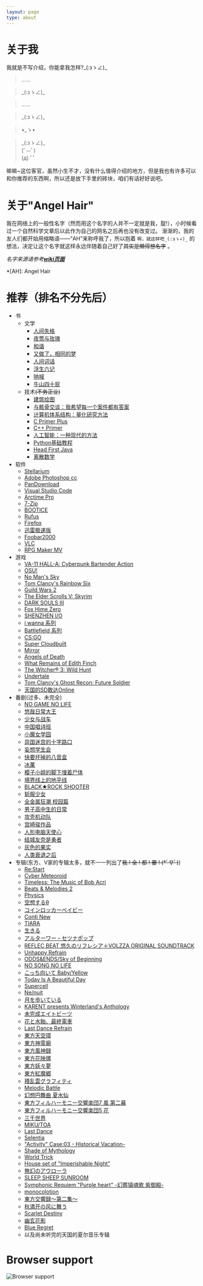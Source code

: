 ```yaml
---
layout: page
type: about
---
```


# 关于我

我就是不写介绍，你能拿我怎样?\_(:зゝ∠)_

> ......

> \_(:зゝ∠)_

> ......

> \_(:зゝ∠)_

> •_ゝ• 

> \_(:зゝ∠)_  
> (ﾟ—ﾟ)  
> (д) ﾟﾟ  

嘛嘛~这位客官，虽然小生不才，没有什么值得介绍的地方，但是我也有许多可以和你推荐的东西啊，所以还是放下手里的砖块，咱们有话好好说吧。

# 关于"Angel Hair"

我在网络上的一般性名字（然而用这个名字的人并不一定就是我，腚!），小时候看过一个自然科学文章后以此作为自己的网名之后再也没有改变过。
渐渐的，我的友人们都开始用缩略语——“AH”来称呼我了，所以抱着 `啊，就这样吧_(:зゝ∠)_` 的想法，决定让这个名字就这样永远伴随着自己好了~~其实是懒得想名字~~ 。

*名字来源请参考[**wiki页面**](https://en.wikipedia.org/wiki/Angel_hair_(folklore))*

*[AH]: Angel Hair

# 推荐（排名不分先后）

* 书
    * 文学
        * [人间失格](https://www.amazon.cn/gp/product/B00KVUNYZW/)
        * [夜莺与玫瑰](http://search.dangdang.com/?key=%D2%B9%DD%BA%D3%EB%C3%B5%B9%E5%20%CC%B8%E5%AD%D6%DE&act=input)
        * [和谐](https://zh.wikipedia.org/wiki/%E5%92%8C%E8%AB%A7_(%E5%B0%8F%E8%AA%AA))
        * [又做了，相同的梦](https://zh.moegirl.org/zh-hans/%E5%8F%88%E5%81%9A%E4%BA%86%EF%BC%8C%E7%9B%B8%E5%90%8C%E7%9A%84%E6%A2%A6)
        * [人间词话](http://search.dangdang.com/?key=%C8%CB%BC%E4%B4%CA%BB%B0&act=input)
        * [浮生六记](http://search.dangdang.com/?key=%B8%A1%C9%FA%C1%F9%BC%C7&act=input)
        * [呐喊](http://search.dangdang.com/?key=%C4%C5%BA%B0&act=input)
        * [牛山四十屁](https://www.douban.com/note/536191308/)
    * 技术~~(不务正业)~~
        * [建筑绘图](http://product.dangdang.com/23289230.html)
        * [与骸骨交谈：我希望每一个案件都有答案](http://search.dangdang.com/?key=%D3%EB%BA%A1%B9%C7%BD%BB%CC%B8&act=input)
        * [计算机体系结构：量化研究方法](http://product.dangdang.com/22938644.html)
        * [C Primer Plus](http://search.dangdang.com/?key=c%20primer%20plus&act=input)
        * [C++ Primer](http://search.dangdang.com/?key=c%2B%2B%20primer&act=input)
        * [人工智能：一种现代的方法](http://search.dangdang.com/?key=%C8%CB%B9%A4%D6%C7%C4%DC%A3%BA%D2%BB%D6%D6%CF%D6%B4%FA%B5%C4%B7%BD%B7%A8&act=input)
        * [Python基础教程](http://product.dangdang.com/25218035.html)
        * [Head First Java](http://product.dangdang.com/9265169.html)
        * [离散数学](http://product.dangdang.com/23917146.html)
* 软件
    * [Stellarium](https://stellarium.org/)
    * [Adobe Photoshop cc](https://www.adobe.com/products/photoshop.html)
    * [PanDownload](https://www.pandownload.com/)
    * [Visual Studio Code](https://code.visualstudio.com/)
    * [Arctime Pro](https://arctime.org/)
    * [7-Zip](https://www.7-zip.org/)
    * [BOOTICE](http://www.ipauly.com/)
    * [Rufus](http://rufus.akeo.ie/)
    * [Firefox](www.firefox.com)
    * [迅雷极速版](https://tieba.baidu.com/f?kw=%D1%B8%C0%D7%BC%AB%CB%D9%B0%E6&fr=ala0&tpl=5)
    * [Foobar2000](http://www.foobar2000.org/)
    * [VLC](https://www.videolan.org/index.zh.html)
    * [RPG Maker MV](https://store.steampowered.com/app/363890/RPG_Maker_MV/)
* 游戏
    * [VA-11 HALL-A: Cyberpunk Bartender Action](http://waifubartending.com/)
    * [OSU!](https://osu.ppy.sh/home)
    * [No Man's Sky](https://store.steampowered.com/app/275850/No_Mans_Sky/)
    * [Tom Clancy's Rainbow Six](https://rainbow6.ubisoft.com/siege/en-us/home/)
    * [Guild Wars 2](https://www.guildwars2.com/en/)
    * [The Elder Scrolls V: Skyrim](https://store.steampowered.com/app/72850/The_Elder_Scrolls_V_Skyrim/)
    * [DARK SOULS III](https://store.steampowered.com/app/374320/DARK_SOULS_III/)
    * [Fox Hime Zero](https://store.steampowered.com/app/844930/Fox_Hime_Zero/)
    * [SHENZHEN I/O](https://store.steampowered.com/app/504210/SHENZHEN_IO/)
    * [i wanna 系列](https://tieba.baidu.com/f?kw=iwanna&fr=ala0&tpl=5)
    * [Battlefield 系列](https://www.ea.com/games/battlefield)
    * [CS:GO](https://store.steampowered.com/app/730/CounterStrike_Global_Offensive/)
    * [Super Cloudbuilt](https://store.steampowered.com/app/463700/Super_Cloudbuilt/)
    * [Mirror](https://store.steampowered.com/app/644560/Mirror/)
    * [Angels of Death](https://store.steampowered.com/app/537110/Angels_of_Death/)
    * [What Remains of Edith Finch](https://store.steampowered.com/app/501300/What_Remains_of_Edith_Finch/)
    * [The Witcher® 3: Wild Hunt](https://store.steampowered.com/app/292030/The_Witcher_3_Wild_Hunt/)
    * [Undertale](https://store.steampowered.com/app/391540/Undertale/)
    * [Tom Clancy's Ghost Recon: Future Soldier](https://store.ubi.com/eu/ghost-recon-future-soldier---deluxe-edition/57062ec088a7e316728b463e.html)
    * [天国的SD敢达Online](https://zh.wikipedia.org/wiki/SD_GUNDAM_Online)
* 番剧(过多、未完全)
    * [NO GAME NO LIFE](https://www.bilibili.com/bangumi/media/md184/)
    * [悠哉日常大王](https://zh.wikipedia.org/wiki/%E6%82%A0%E6%82%A0%E5%93%89%E5%93%89%E5%B0%91%E5%A5%B3%E6%97%A5%E5%92%8C)
    * [少女与战车](https://www.bilibili.com/bangumi/media/md2890/)
    * [中国唱诗班](https://www.bilibili.com/bangumi/media/md7312/)
    * [小魔女学园](https://www.bilibili.com/bangumi/media/md2547/)
    * [异国迷宫的十字路口](https://www.bilibili.com/bangumi/media/md3433/)
    * [妄想学生会](https://zh.wikipedia.org/wiki/%E5%A6%84%E6%83%B3%E5%AD%B8%E7%94%9F%E6%9C%83)
    * [快要坏掉的八音盒](https://www.bilibili.com/bangumi/media/md3292)
    * [冰菓](https://www.bilibili.com/bangumi/media/md3398/)
    * [樱子小姐的脚下埋着尸体](https://www.bilibili.com/bangumi/media/md2742/)
    * [境界线上的地平线](https://www.bilibili.com/bangumi/media/md2676/)
    * [BLACK★ROCK SHOOTER](https://www.bilibili.com/bangumi/media/md1665/)
    * [斩服少女](https://www.bilibili.com/bangumi/media/md419/)
    * [全金属狂潮 校园篇](https://zh.wikipedia.org/wiki/%E9%A9%9A%E7%88%86%E5%8D%B1%E6%A9%9F#%E9%A9%9A%E7%88%86%E5%8D%B1%E6%A9%9F%EF%BC%9F%E6%A0%A1%E5%9C%92%E7%AF%87%EF%BC%88-%7B%E3%81%B5%E3%82%82%E3%81%A3%E3%81%B5%7D-%EF%BC%89)
    * [男子高中生的日常](https://www.bilibili.com/bangumi/media/md2680/)
    * [攻壳机动队](https://zh.wikipedia.org/zh-hans/%E6%94%BB%E6%AE%BC%E6%A9%9F%E5%8B%95%E9%9A%8A)
    * [宫崎骏作品](https://zh.wikipedia.org/wiki/%E5%AE%AB%E5%B4%8E%E9%AA%8F)
    * [人形电脑天使心](https://www.bilibili.com/bangumi/media/md2061/)
    * [结城友奈是勇者](https://www.bilibili.com/bangumi/media/md95992/)
    * [灰色的果实](https://www.bilibili.com/bangumi/media/md95972/)
    * [人类衰退之后](https://www.bilibili.com/bangumi/media/md703/)
* 专辑(东方、V家的专辑太多，就不一一列出了~~我 ! 全 ! 都 ! 要 ! (*ﾟ∇ﾟ)~~)
    * [Re:Start](https://music.163.com/album?id=36037546&userid=134956218)
    * [Cyber Meteoroid](https://music.163.com/album?id=37087181&userid=134956218)
    * [Timeless: The Music of Bob Acri](https://music.163.com/album?id=2338266&userid=134956218)
    * [Beats & Melodies 2](https://music.163.com/album?id=2451782&userid=134956218)
    * [Physics](https://music.163.com/album?id=72072428&userid=134956218)
    * [空想するθ](https://music.163.com/album?id=3103351&userid=134956218)
    * [コインロッカーベイビー](https://music.163.com/album?id=34565194&userid=134956218)
    * [Conti New](https://music.163.com/album?id=2779880&userid=134956218)
    * [TIARA](https://music.163.com/album?id=3279670&userid=134956218)
    * [生きる](https://music.163.com/album?id=3211388&userid=134956218)
    * [アルターワー・セツナポップ](https://music.163.com/album?id=2685160&userid=134956218)
    * [REFLEC BEAT 悠久のリフレシア＋VOLZZA ORIGINAL SOUNDTRACK](https://music.163.com/album?id=35378006&userid=134956218)
    * [Unhappy Refrain](https://music.163.com/album?id=2082836&userid=134956218)
    * [ODDS&ENDS/Sky of Beginning](https://music.163.com/album?id=81892&userid=134956218)
    * [NO SONG NO LIFE](https://music.163.com/album?id=35722345&userid=134956218)
    * [こっち向いて Baby/Yellow](https://music.163.com/album?id=81912&userid=134956218)
    * [Today Is A Beautiful Day](https://music.163.com/album?id=2084299&userid=134956218)
    * [Supercell](https://music.163.com/album?id=2084300&userid=134956218)
    * [Ne/nuit](https://music.163.com/album?id=3439608&userid=134956218)
    * [月を歩いている](https://music.163.com/album?id=34790139&userid=134956218)
    * [KARENT presents Winterland's Anthology](https://music.163.com/album?id=35188503&userid=134956218)
    * [未完成エイトビーツ](https://music.163.com/album?id=3139078&userid=134956218)
    * [花と水飴、最終電車](https://music.163.com/album?id=3190774&userid=134956218)
    * [Last Dance Refrain](https://music.163.com/album?id=36030719&userid=134956218)
    * [東方天空璋](https://music.163.com/album?id=35934120&userid=134956218)
    * [東方神霊廟](https://music.163.com/album?id=48360&userid=134956218)
    * [東方風神録](https://music.163.com/album?id=2075198&userid=134956218)
    * [東方花映塚](https://music.163.com/album?id=48438&userid=134956218)
    * [東方妖々夢](https://music.163.com/album?id=2075201&userid=134956218)
    * [東方紅魔郷](https://music.163.com/album?id=2075202&userid=134956218)
    * [積乱雲グラフィティ](https://music.163.com/album?id=2944048&userid=134956218)
    * [Melodic Battle](https://music.163.com/album?id=77720&userid=134956218)
    * [幻想円舞曲 夏水仙](https://music.163.com/album?id=86164&userid=134956218)
    * [東方フィルハーモニー交響楽団7 風 第二幕](https://music.163.com/album?id=37085209&userid=134956218)
    * [東方フィルハーモニー交響楽団5 花](https://music.163.com/album?id=35150187&userid=134956218)
    * [三千世界](https://music.163.com/album?id=2639419&userid=134956218)
    * [MIKU/TOA](https://music.163.com/album?id=3171784&userid=134956218)
    * [Last Dance](https://music.163.com/album?id=3443948&userid=134956218)
    * [Selentia](https://music.163.com/album?id=3279660&userid=134956218)
    * ["Activity" Case:03 - Historical Vacation-](https://music.163.com/album?id=3095056&userid=134956218)
    * [Shade of Mythology](https://music.163.com/album?id=3027128&userid=134956218)
    * [World Trick](https://music.163.com/album?id=3266822&userid=134956218)
    * [House set of "Imperishable Night"](https://music.163.com/album?id=2393275&userid=134956218)
    * [無幻のアウローラ](https://music.163.com/album?id=34886662&userid=134956218)
    * [SLEEP SHEEP SUNROOM](https://music.163.com/album?id=37099563&userid=134956218)
    * [Symphonic Requiem "Purple heart" -幻葬镇魂歌 紫御殿-](https://music.163.com/album?id=86172&userid=134956218)
    * [monocolotion](https://music.163.com/album?id=2652738&userid=134956218)
    * [東方交響録～第二集～](https://music.163.com/album?id=35934500&userid=134956218)
    * [秋満开の风に舞う](https://music.163.com/album?id=67008&userid=134956218)
    * [Scarlet Destiny](https://music.163.com/album?id=83091&userid=134956218)
    * [幽玄花影](https://music.163.com/album?id=2640871&userid=134956218)
    * [Blue Regret](https://music.163.com/album?id=3177068&userid=134956218)
    * 以及尚未听完的天国的夏尔音乐专辑
    

# Browser support

![Browser support](http://iissnan.com/nexus/next/browser-support.png)